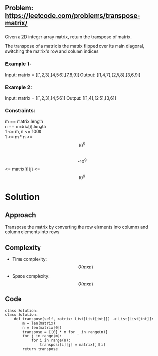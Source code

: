 ## Problem: https://leetcode.com/problems/transpose-matrix/
### 
Given a 2D integer array matrix, return the transpose of matrix.

The transpose of a matrix is the matrix flipped over its main diagonal, switching the matrix's row and column indices.

### Example 1:
Input: matrix = [[1,2,3],[4,5,6],[7,8,9]]
Output: [[1,4,7],[2,5,8],[3,6,9]]

### Example 2:
Input: matrix = [[1,2,3],[4,5,6]]
Output: [[1,4],[2,5],[3,6]]

### Constraints:
m == matrix.length \
n == matrix[i].length \
1 <= m, n <= 1000 \
1 <= m * n <= $$10^5$$ \
$$-10^9$$ <= matrix[i][j] <= $$10^9$$
# Solution
## Approach
Transpose the matrix by converting the row elements into columns and column elements into rows

## Complexity
- Time complexity:
$$O(mxn)$$

- Space complexity:
$$O(mxn)$$

## Code
```python3 []
class Solution:
class Solution:
    def transpose(self, matrix: List[List[int]]) -> List[List[int]]:
        m = len(matrix)
        n = len(matrix[0])
        transpose = [[0] * m for _ in range(n)]
        for j in range(m):
            for i in range(n):
                transpose[i][j] = matrix[j][i]
        return transpose
```
